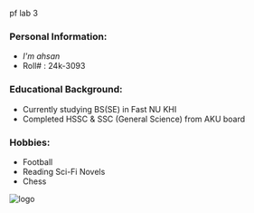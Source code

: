 pf lab 3

### Personal Information:
- *I'm ahsan*
- Roll# : 24k-3093
### Educational Background:
- Currently studying BS(SE) in Fast NU KHI
- Completed HSSC & SSC (General Science) from AKU board
### Hobbies:
- Football
- Reading Sci-Fi Novels
- Chess

  
 ![logo](https://github.com/user-attachments/assets/f7d553f0-ff67-403b-a281-e99e3eb749ef)
